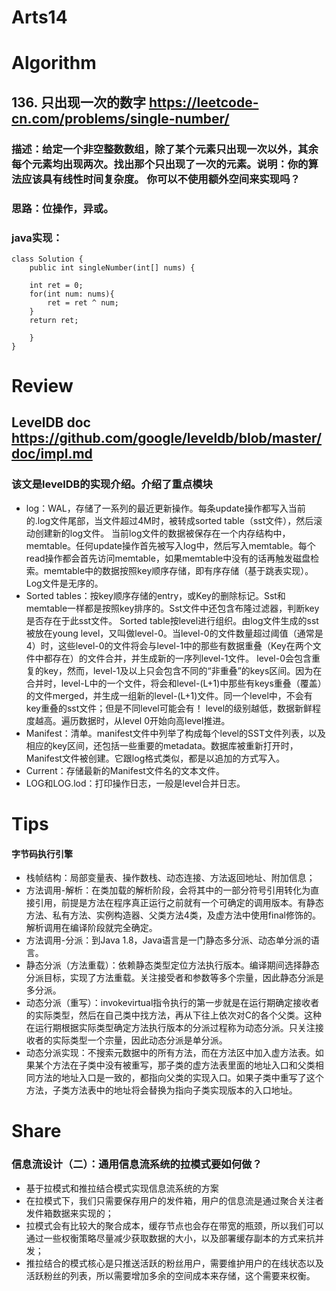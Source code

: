 Arts14
===

# Algorithm
## 136. 只出现一次的数字  <https://leetcode-cn.com/problems/single-number/>
### 描述：给定一个非空整数数组，除了某个元素只出现一次以外，其余每个元素均出现两次。找出那个只出现了一次的元素。说明：你的算法应该具有线性时间复杂度。 你可以不使用额外空间来实现吗？
### 思路：位操作，异或。
### java实现：
	class Solution {
	    public int singleNumber(int[] nums) {

		int ret = 0;
		for(int num: nums){
			ret = ret ^ num;
		}
		return ret;

	    }
	}
	
# Review
## LevelDB doc <https://github.com/google/leveldb/blob/master/doc/impl.md>  
### 该文是levelDB的实现介绍。介绍了重点模块
 - log：WAL，存储了一系列的最近更新操作。每条update操作都写入当前的.log文件尾部，当文件超过4M时，被转成sorted table（sst文件），然后滚动创建新的log文件。
当前log文件的数据被保存在一个内存结构中，memtable。任何update操作首先被写入log中，然后写入memtable。每个read操作都会首先访问memtable，如果memtable中没有的话再触发磁盘检索。memtable中的数据按照key顺序存储，即有序存储（基于跳表实现）。Log文件是无序的。
 - Sorted tables：按key顺序存储的entry，或Key的删除标记。Sst和memtable一样都是按照key排序的。Sst文件中还包含布隆过滤器，判断key是否存在于此sst文件。
Sorted table按level进行组织。由log文件生成的sst被放在young level，又叫做level-0。当level-0的文件数量超过阈值（通常是4）时，这些level-0的文件将会与level-1中的那些有数据重叠（Key在两个文件中都存在）的文件合并，并生成新的一序列level-1文件。
level-0会包含重复的key，然而，level-1及以上只会包含不同的“非重叠”的keys区间。因为在合并时，level-L中的一个文件，将会和level-(L+1)中那些有keys重叠（覆盖）的文件merged，并生成一组新的level-(L+1)文件。同一个level中，不会有key重叠的sst文件；但是不同level可能会有！
level的级别越低，数据新鲜程度越高。遍历数据时，从level 0开始向高level推进。
 - Manifest：清单。manifest文件中列举了构成每个level的SST文件列表，以及相应的key区间，还包括一些重要的metadata。数据库被重新打开时，Manifest文件被创建。它跟log格式类似，都是以追加的方式写入。
 - Current：存储最新的Manifest文件名的文本文件。
 - LOG和LOG.lod：打印操作日志，一般是level合并日志。


# Tips
#### 字节码执行引擎
 - 栈帧结构：局部变量表、操作数栈、动态连接、方法返回地址、附加信息；
 - 方法调用-解析：在类加载的解析阶段，会将其中的一部分符号引用转化为直接引用，前提是方法在程序真正运行之前就有一个可确定的调用版本。有静态方法、私有方法、实例构造器、父类方法4类，及虚方法中使用final修饰的。解析调用在编译阶段就完全确定。
 - 方法调用-分派：到Java 1.8，Java语言是一门静态多分派、动态单分派的语言。
 - 静态分派（方法重载）：依赖静态类型定位方法执行版本。编译期间选择静态分派目标，实现了方法重载。关注接受者和参数等多个宗量，因此静态分派是多分派。
 - 动态分派（重写）：invokevirtual指令执行的第一步就是在运行期确定接收者的实际类型，然后在自己类中找方法，再从下往上依次对C的各个父类。这种在运行期根据实际类型确定方法执行版本的分派过程称为动态分派。只关注接收者的实际类型一个宗量，因此动态分派是单分派。
 - 动态分派实现：不搜索元数据中的所有方法，而在方法区中加入虚方法表。如果某个方法在子类中没有被重写，那子类的虚方法表里面的地址入口和父类相同方法的地址入口是一致的，都指向父类的实现入口。如果子类中重写了这个方法，子类方法表中的地址将会替换为指向子类实现版本的入口地址。


# Share
### 信息流设计（二）：通用信息流系统的拉模式要如何做？
 - 基于拉模式和推拉结合模式实现信息流系统的方案
 - 在拉模式下，我们只需要保存用户的发件箱，用户的信息流是通过聚合关注者发件箱数据来实现的；
 - 拉模式会有比较大的聚合成本，缓存节点也会存在带宽的瓶颈，所以我们可以通过一些权衡策略尽量减少获取数据的大小，以及部署缓存副本的方式来抗并发；
 - 推拉结合的模式核心是只推送活跃的粉丝用户，需要维护用户的在线状态以及活跃粉丝的列表，所以需要增加多余的空间成本来存储，这个需要来权衡。

